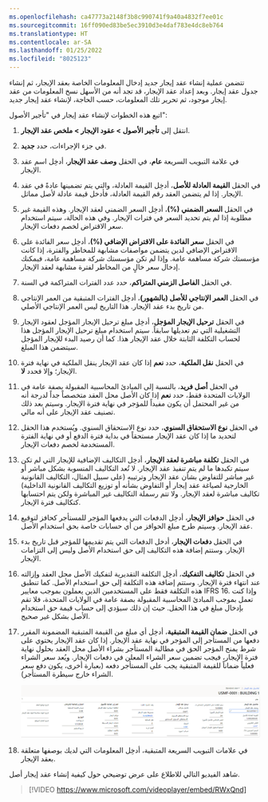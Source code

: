 ```yaml
---
ms.openlocfilehash: ca47773a2148f3b8c990741f9a40a4832f7ee01c
ms.sourcegitcommit: 16ff090ed83be5ec3910d3e4daf783e4dc8eb764
ms.translationtype: HT
ms.contentlocale: ar-SA
ms.lasthandoff: 01/25/2022
ms.locfileid: "8025123"
---
```

تتضمن عملية إنشاء عقد إيجار جديد إدخال المعلومات الخاصة بعقد الإيجار، ثم إنشاء جدول عقد إيجار. وبعد إعداد عقد الإيجار، قد تجد أنه من الأسهل نسخ المعلومات من عقد إيجار موجود، ثم تحرير تلك المعلومات، حسب الحاجة، لإنشاء عقد إيجار جديد.

اتبع هذه الخطوات لإنشاء عقد إيجار في "تأجير الأصول":

1. انتقل إلى **تأجير الأصول > عقود الإيجار > ملخص عقد الإيجار**.
2. في جزء الإجراءات، حدد **جديد**.
3. في علامة التبويب السريعة **عام**، في الحقل **وصف عقد الإيجار**، أدخِل اسم عقد الإيجار.
4. في الحقل **القيمة العادلة للأصل**، أدخِل القيمة العادلة، والتي يتم تضمينها عادةً في عقد الإيجار. إذا لم يتضمن العقد رقم القيمة العادلة، فأدخل قيمة عادلة لأصل مماثل. 
5. في الحقل **السعر الضمني (%)**، أدخِل السعر الضمني لعقد الإيجار. وهذه القيمة غير مطلوبة إذا لم يتم تحديد السعر في فترات الإيجار. وفي هذه الحالة، سيتم استخدام سعر الاقتراض لخصم دفعات الإيجار.
6. في الحقل **سعر الفائدة على الاقتراض الإضافي (%)**، أدخِل سعر الفائدة على الاقتراض الإضافي لدين يتضمن مواصفات مشابهة للمخاطر والفترة، إذا كانت مؤسستك شركة مساهمة عامة. وإذا لم تكن مؤسستك شركة مساهمة عامة، فيمكنك إدخال سعر خالٍ من المخاطر لفترة مشابهة لعقد الإيجار.
7. في الحقل **الفاصل الزمني المتراكم**، حدد عدد الفترات المتراكمة في السنة.
8. في الحقل **العمر الإنتاجي للأصل (بالشهور)**، أدخِل الفترات المتبقية من العمر الإنتاجي من تاريخ بدء عقد الإيجار. هذا التاريخ ليس العمر الإنتاجي الأصلي.
9. في الحقل **ترحيل الإيجار المؤجل**، أدخِل مبلغ ترحيل الإيجار المؤجل لعقود الإيجار التشغيلية التي تم تعديلها سابقاً. سيتم استخدام مبلغ ترحيل الإيجار المؤجل هذا لحساب التكلفة الثابتة خلال عقد الإيجار هذا. كما أن رصيد البدء للإيجار المؤجل سيتضمن هذا المبلغ.
10. في الحقل **نقل الملكية**، حدد **نعم** إذا كان عقد الإيجار ينقل الملكية في نهاية فترة الإيجار؛ وإلا فحدد **لا**.
11. في الحقل **أصل فريد**، بالنسبة إلى المبادئ المحاسبية المقبولة بصفة عامة في الولايات المتحدة فقط، حدد **نعم** إذا كان الأصل محل العقد متخصصاً جداً لدرجة أنه من غير المحتمل أن يكون مفيداً للمؤجر في نهاية فترة الإيجار. وسيتم بعد ذلك تصنيف عقد الإيجار على أنه مالي.
12. في الحقل **نوع الاستحقاق السنوي**، حدد نوع الاستحقاق السنوي. ويُستخدم هذا الحقل لتحديد ما إذا كان عقد الإيجار مستحقاً في بداية فترة الدفع أو في نهاية الفترة المستخدمة لخصم دفعات الإيجار.
13. في الحقل **تكلفة مباشرة لعقد الإيجار**، أدخِل التكاليف الإضافية للإيجار التي لم تكن سيتم تكبدها ما لم يتم تنفيذ عقد الإيجار. لا تُعد التكاليف المنسوبة بشكل مباشر أو غير مباشر للتفاوض بشأن عقد الإيجار وترتيبه (على سبيل المثال، التكاليف القانونية الخارجية لصياغة عقد إيجار أو التفاوض بشأنه أو توزيع التكاليف القانونية الداخلية) تكاليف مباشرة لعقد الإيجار. ولا تتم رسملة التكاليف غير المباشرة ولكن يتم احتسابها كتكاليف فترة الإيجار.
14. في الحقل **حوافز الإيجار**، أدخِل الدفعات التي يدفعها المؤجر للمستأجر كحافز لتوقيع عقد الإيجار. وسيتم طرح مبلغ الحوافز من أي حسابات خاصة بحق استخدام الأصل.
15. في الحقل **دفعات الإيجار**، أدخل الدفعات التي يتم تقديمها للمؤجر قبل تاريخ بدء الإيجار. وستتم إضافة هذه التكاليف إلى حق استخدام الأصل وليس إلى التزامات الإيجار.
16. في الحقل **تكاليف التفكيك**، أدخِل التكلفة التقديرية لتفكيك الأصل محل العقد وإزالته عند انتهاء فترة الإيجار. وستتم إضافة هذه التكلفة إلى حق استخدام الأصل. كما تنطبق هذه التكلفة فقط على المستخدمين الذين يعملون بموجب معايير IFRS 16. وإذا كنت تعمل بموجب المبادئ المحاسبية المقبولة بصفة عامة في الولايات المتحدة، فلا تقم بإدخال مبلغ في هذا الحقل. حيث إن ذلك سيؤدي إلى حساب قيمة حق استخدام الأصل بشكل غير صحيح.
17. في الحقل **ضمان القيمة المتبقية**، أدخِل أي مبلغ من القيمة المتبقية المضمونة المقرر دفعها من المستأجر إلى المؤجر في نهاية عقد الإيجار. إذا كان عقد الإيجار يحتوي على شرط يمنح المؤجر الحق في مطالبة المستأجر بشراء الأصل محل العقد بحلول نهاية فترة الإيجار، فيجب تضمين سعر الشراء المعلن في دفعات الإيجار. ويُعد سعر الشراء فعلياً ضماناً للقيمة المتبقية يجب على المستأجر دفعه (بعبارة أخرى، يكون دفع سعر الشراء خارج سيطرة المستأجر).

    [ ![لقطة شاشة لعلامة التبويب السريعة "عام" في صفحة ملخص "عقد الإيجار".](../media/lease-summary-general.png) ](../media/lease-summary-general.png#lightbox)

18. في علامات التبويب السريعة المتبقية، أدخِل المعلومات التي لديك بوصفها متعلقة بعقد الإيجار.

شاهد الفيديو التالي للاطلاع على عرض توضيحي حول كيفية إنشاء عقد إيجار أصل‬.


 > [!VIDEO https://www.microsoft.com/videoplayer/embed/RWxQnd]
